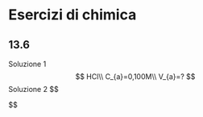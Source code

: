# Esercizi di chimica
## 13.6
Soluzione 1
$$
HCl\\
C_{a}=0,100M\\
V_{a}=?
$$
Soluzione 2
$$

$$
<!--stackedit_data:
eyJoaXN0b3J5IjpbMTQ3MzE3NDc5NF19
-->